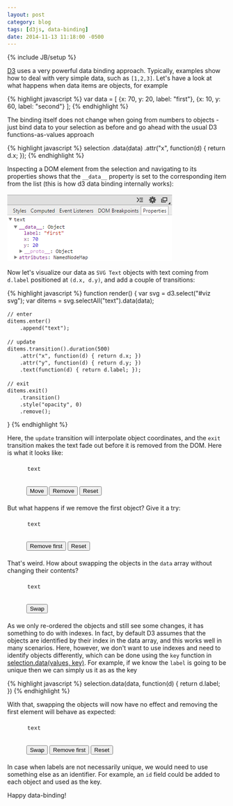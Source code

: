 ```yaml
---
layout: post
category: blog
tags: [d3js, data-binding]
date: 2014-11-13 11:18:00 -0500
---
```

{% include JB/setup %}

[D3](http://d3js.org/) uses a very powerful data binding approach. Typically, examples show how to deal with very simple data, such as `[1,2,3]`. Let's have a look at what happens when data items are objects, for example

{% highlight javascript %}
var data = [
  {x: 70, y: 20, label: "first"},
  {x: 10, y: 60, label: "second"}
];
{% endhighlight %}

<!-- more -->

The binding itself does not change when going from numbers to objects - just bind data to your selection as before and go ahead with the usual D3 functions-as-values approach

{% highlight javascript %}
selection
	.data(data)
	.attr("x", function(d) { return d.x; });
{% endhighlight %}

Inspecting a DOM element from the selection and navigating to its properties shows that the `__data__` property is set to the corresponding item from the list (this is how d3 data binding internally works):

<img src="/files/2014-11-13-objects-as-data-in-d3/data_devtools.png" class="imgmb" alt="Data in developer tools"/>

Now let's visualize our data as `SVG Text` objects with text coming from `d.label` positioned at `(d.x, d.y)`, and add a couple of transitions:

{% highlight javascript %}
function render() {
    var svg = d3.select("#viz svg");
    var ditems = svg.selectAll("text").data(data);

    // enter
    ditems.enter()
        .append("text");

    // update
    ditems.transition().duration(500)
        .attr("x", function(d) { return d.x; })
        .attr("y", function(d) { return d.y; })
        .text(function(d) { return d.label; });

    // exit
    ditems.exit()
        .transition()
        .style("opacity", 0)
        .remove();
}
{% endhighlight %}

Here, the `update` transition will interpolate object coordinates, and the `exit` transition makes the text fade out before it is removed from the DOM. Here is what it looks like:

<style type="text/css">
.d3ex {
    margin-left :30px;
    margin-bottom: 20px;
    margin-top: 20px;
}
.svgExample {
    background-color: #eee;
    width: 130px;
    height: 80px;
}
#viz {
	display: inline-block;
	vertical-align: top;
}
.rblock {
	display: inline-block;
	vertical-align: top;
	margin-left: 10px;
}
.dataPreview {
	height: 45px;
	padding: 2px;
	font-family: Menlo, Monaco, Consolas, 'Courier New', monospace;
	font-size: 13px;
}
</style>

<div id="ex1" class="d3ex">
    <div id="viz"></div>
    <div class="rblock">
    	<div class="dataPreview">text</div>
    	<div>
		    <button type="button" class="btn btn-sm btn-default" id="bmove">Move</button>
		    <button type="button" class="btn btn-sm btn-default" id="brm">Remove</button>
		    <button type="button" class="btn btn-sm btn-default" id="breset">Reset</button>
		</div>
	</div>
</div>

But what happens if we remove the first object? Give it a try:

<div id="ex2" class="d3ex">
    <div id="viz"></div>
    <div class="rblock">
    	<div class="dataPreview">text</div>
    	<div>
		    <button type="button" class="btn btn-sm btn-default" id="brm">Remove first</button>
		    <button type="button" class="btn btn-sm btn-default" id="breset">Reset</button>
		</div>
	</div>
</div>

That's weird. How about swapping the objects in the `data` array without changing their contents?

<div id="ex3" class="d3ex">
    <div id="viz"></div>
    <div class="rblock">
    	<div class="dataPreview">text</div>
    	<div>
		    <button type="button" class="btn btn-sm btn-default" id="bswap">Swap</button>
		</div>
	</div>
</div>

As we only re-ordered the objects and still see some changes, it has something to do with indexes. In fact, by default D3 assumes that the objects are identified by their index in the data array, and this works well in many scenarios. Here, however, we don't want to use indexes and need to identify objects differently, which can be done using the `key` function in [selection.data(values, key)](https://github.com/mbostock/d3/wiki/Selections#data). For example, if we know the `label` is going to be unique then we can simply us it as as the key

{% highlight javascript %}
selection.data(data, function(d) { return d.label; })
{% endhighlight %}

With that, swapping the objects will now have no effect and removing the first element will behave as expected:

<div id="ex4" class="d3ex">
    <div id="viz"></div>
    <div class="rblock">
    	<div class="dataPreview">text</div>
    	<div>
		    <button type="button" class="btn btn-sm btn-default" id="bswap">Swap</button>
		    <button type="button" class="btn btn-sm btn-default" id="brm">Remove first</button>
		    <button type="button" class="btn btn-sm btn-default" id="breset">Reset</button>
		</div>
	</div>
</div>

In case when labels are not necessarily unique, we would need to use something else as an identifier. For example, an `id` field could be added to each object and used as the key.

Happy data-binding!

<script src="http://ajax.googleapis.com/ajax/libs/jquery/1.10.2/jquery.min.js"></script>
<script src="http://cdnjs.cloudflare.com/ajax/libs/d3/3.4.13/d3.min.js"></script>

<script type="text/javascript">
function d3ex(id, dataId) {
	dataId = dataId || function(d, i) { return i; }

	var data0 = [{x: 70, y:20, label: "first"}, {x: 10, y:60, label: "second"}];
	var data;

	function init() {
	    data = JSON.parse(JSON.stringify(data0));

	    var svg = d3.select("#" + id + " #viz")
	        .html("<svg class='svgExample'></svg>");
	}

    function render() {
        var svg = d3.select("#" + id + " #viz svg");
        var ditems = svg.selectAll("text").data(data, dataId);

        // enter
        ditems.enter()
            .append("text");

        // update
        ditems.transition().duration(500)
            .attr("x", function(d) { return d.x; })
            .attr("y", function(d) { return d.y; })
            .text(function(d) { return d.label; });

        // exit
        ditems.exit()
            .transition()
            .style("opacity", 0)
            .remove();

        updPreview();
    }

    function reset() {
	    init();
	    render();
	}

	function removeFirst() {
		if (data.length != 2)
			return;
		if (data[0].label == "first")
			data.shift();
		else
			data.pop();
		render();
	}

	function removeLast() {
		data.pop();
		render();
	}

	function exMove() {
		for (var i=0; i<data.length; i++) {
			data[i].x = 10 + Math.floor(Math.random() * 60);
			data[i].y = Math.floor(15 + i* 30 + Math.random() * 15);
		}
		render();
	}

	function exSwap() {
		data.reverse();
		render();
	}

	function updPreview() {
		$("#" + id + " .dataPreview").html(JSON.stringify(data).replace("},", "},<br>&nbsp;"));
	}

	reset();

	return {
		reset: reset,
		render: render,
		removeFirst: removeFirst,
		exMove: exMove,
		removeLast: removeLast,
		exSwap: exSwap
	};
}
</script>

<script type="text/javascript">
$(document).ready(function() {
    var ex1 = d3ex("ex1");
    $("#ex1 #bmove").click(ex1.exMove);
    $("#ex1 #brm").click(ex1.removeLast);
    $("#ex1 #breset").click(ex1.reset);

    var ex2 = d3ex("ex2");
    $("#ex2 #brm").click(ex2.removeFirst);
    $("#ex2 #breset").click(ex2.reset);

    var ex3 = d3ex("ex3");
    $("#ex3 #bswap").click(ex3.exSwap);

    var ex4 = d3ex("ex4", function(d, i) { return d.label; });
    $("#ex4 #bswap").click(ex4.exSwap);
    $("#ex4 #brm").click(ex4.removeFirst);
    $("#ex4 #breset").click(ex4.reset);
});
</script>